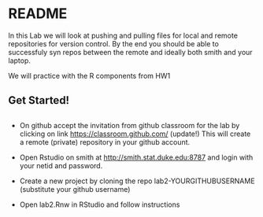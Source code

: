 # README 

In this Lab we will look at pushing and pulling files for local and remote repositories for version control.
By the end you should be able to successfuly syn repos between the remote and ideally both smith and your laptop.

We will practice with the R components from HW1

## Get Started!
## 

* On github accept the invitation from github classroom for the lab by clicking on link https://classroom.github.com/   (update!)
This will create a remote (private) repository in your github account.


* Open Rstudio on smith at http://smith.stat.duke.edu:8787 and login with your netid and password.  

* Create a new project by cloning the repo lab2-YOURGITHUBUSERNAME  (substitute your github username)

* Open lab2.Rnw in RStudio and follow instructions



